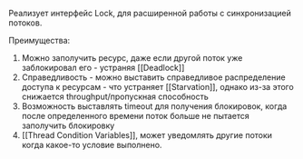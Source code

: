 Реализует интерфейс Lock, для расширенной работы с синхронизацией потоков.

Преимущества:

1.  Можно заполучить ресурс, даже если другой поток уже заблокировал его - устраняя [[Deadlock]]
2. Справедливость - можно выставить справедливое распределение доступа к ресурсам - что устраняет [[Starvation]], однако из-за этого снижается throughput/пропускная способность
3. Возможность выставлять timeout для получения блокировок, когда после определенного времени поток больше не пытается заполучить блокировку
4. [[Thread Condition Variables]], может уведомлять другие потоки когда какое-то условие выполнено.

